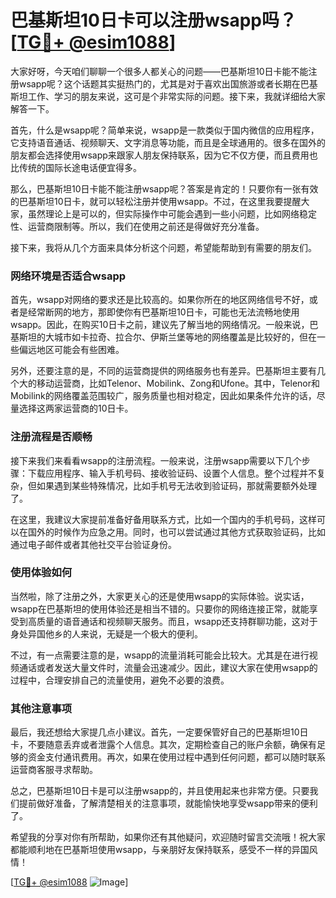 # 巴基斯坦10日卡可以注册wsapp吗？[[TG💪+ @esim1088](https://t.me/s/esim1088)]

大家好呀，今天咱们聊聊一个很多人都关心的问题——巴基斯坦10日卡能不能注册wsapp呢？这个话题其实挺热门的，尤其是对于喜欢出国旅游或者长期在巴基斯坦工作、学习的朋友来说，这可是个非常实际的问题。接下来，我就详细给大家解答一下。

首先，什么是wsapp呢？简单来说，wsapp是一款类似于国内微信的应用程序，它支持语音通话、视频聊天、文字消息等功能，而且是全球通用的。很多在国外的朋友都会选择使用wsapp来跟家人朋友保持联系，因为它不仅方便，而且费用也比传统的国际长途电话便宜得多。

那么，巴基斯坦10日卡能不能注册wsapp呢？答案是肯定的！只要你有一张有效的巴基斯坦10日卡，就可以轻松注册并使用wsapp。不过，在这里我要提醒大家，虽然理论上是可以的，但实际操作中可能会遇到一些小问题，比如网络稳定性、运营商限制等。所以，我们在使用之前还是得做好充分准备。

接下来，我将从几个方面来具体分析这个问题，希望能帮助到有需要的朋友们。

### 网络环境是否适合wsapp

首先，wsapp对网络的要求还是比较高的。如果你所在的地区网络信号不好，或者是经常断网的地方，那即使你有巴基斯坦10日卡，可能也无法流畅地使用wsapp。因此，在购买10日卡之前，建议先了解当地的网络情况。一般来说，巴基斯坦的大城市如卡拉奇、拉合尔、伊斯兰堡等地的网络覆盖是比较好的，但在一些偏远地区可能会有些困难。

另外，还要注意的是，不同的运营商提供的网络服务也有差异。巴基斯坦主要有几个大的移动运营商，比如Telenor、Mobilink、Zong和Ufone。其中，Telenor和Mobilink的网络覆盖范围较广，服务质量也相对稳定，因此如果条件允许的话，尽量选择这两家运营商的10日卡。

### 注册流程是否顺畅

接下来我们来看看wsapp的注册流程。一般来说，注册wsapp需要以下几个步骤：下载应用程序、输入手机号码、接收验证码、设置个人信息。整个过程并不复杂，但如果遇到某些特殊情况，比如手机号无法收到验证码，那就需要额外处理了。

在这里，我建议大家提前准备好备用联系方式，比如一个国内的手机号码，这样可以在国外的时候作为应急之用。同时，也可以尝试通过其他方式获取验证码，比如通过电子邮件或者其他社交平台验证身份。

### 使用体验如何

当然啦，除了注册之外，大家更关心的还是使用wsapp的实际体验。说实话，wsapp在巴基斯坦的使用体验还是相当不错的。只要你的网络连接正常，就能享受到高质量的语音通话和视频聊天服务。而且，wsapp还支持群聊功能，这对于身处异国他乡的人来说，无疑是一个极大的便利。

不过，有一点需要注意的是，wsapp的流量消耗可能会比较大。尤其是在进行视频通话或者发送大量文件时，流量会迅速减少。因此，建议大家在使用wsapp的过程中，合理安排自己的流量使用，避免不必要的浪费。

### 其他注意事项

最后，我还想给大家提几点小建议。首先，一定要保管好自己的巴基斯坦10日卡，不要随意丢弃或者泄露个人信息。其次，定期检查自己的账户余额，确保有足够的资金支付通讯费用。再次，如果在使用过程中遇到任何问题，都可以随时联系运营商客服寻求帮助。

总之，巴基斯坦10日卡是可以注册wsapp的，并且使用起来也非常方便。只要我们提前做好准备，了解清楚相关的注意事项，就能愉快地享受wsapp带来的便利了。

希望我的分享对你有所帮助，如果你还有其他疑问，欢迎随时留言交流哦！祝大家都能顺利地在巴基斯坦使用wsapp，与亲朋好友保持联系，感受不一样的异国风情！

[[TG💪+ @esim1088](https://t.me/s/esim1088) ![Image](https://i.postimg.cc/4NQfJmqS/Snipaste-2025-05-13-00-14-12.png)]